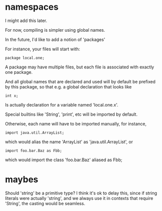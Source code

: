 

namespaces
==========

I might add this later.

For now, compiling is simpler using global names.

In the future, I'd like to add a notion of 'packages'

For instance, your files will start with:

    package local.one;

A package may have multiple files, but each file is
associated with exactly one package.

And all global names that are declared and used will
by default be prefixed by this package, so that
e.g. a global declaration that looks like

    int x;

Is actually declaration for a variable named
'local.one.x'.

Special builtins like 'String', 'print', etc will
be imported by default.

Otherwise, each name will have to be imported manually,
for instance,

    import java.util.ArrayList;

which would alias the name 'ArrayList' as 'java.util.ArrayList',
or

    import foo.bar.Baz as Fbb;

which would import the class 'foo.bar.Baz' aliased as Fbb;


maybes
======

Should 'string' be a primitive type?
I think it's ok to delay this, since if string literals were actually
'string', and we always use it in contexts that require 'String',
the casting would be seamless.

